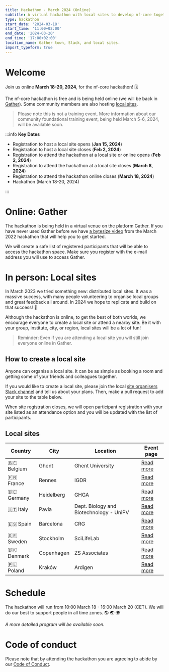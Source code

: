 ```yaml
---
title: Hackathon - March 2024 (Online)
subtitle: A virtual hackathon with local sites to develop nf-core together
type: hackathon
start_date: '2024-03-18'
start_time: '11:00+02:00'
end_date: '2024-03-20'
end_time: '17:00+02:00'
location_name: Gather town, Slack, and local sites.
import_typeform: true
---
```


# Welcome

Join us online **March 18-20, 2024**, for the nf-core hackathon! 🗓️

The nf-core hackathon is free and is being held online (we will be back in [Gather](https://gather.town/)).
Some community members are also hosting [local sites](#local-sites).

> Please note this is not a training event. More information about our community foundational training event, being held March 5-6, 2024, will be available soon.

:::info
**Key Dates**

- Registration to host a local site opens (**Jan 15, 2024**)
- Registration to host a local site closes (**Feb 2, 2024**)
- Registration to attend the hackathon at a local site or online opens (**Feb 2, 2024**)
- Registration to attend the hackathon at a local site closes (**March 8, 2024**)
- Registration to attend the hackathon online closes (**March 18, 2024**)
- Hackathon (March 18-20, 2024)

:::

# Online: Gather

The hackathon is being held in a virtual venue on the platform Gather. If you have never used Gather before we have [a bytesize video](https://nf-co.re/events/2022/bytesize-37-gathertown) from the March 2022 hackathon that will help you to get started.

We will create a safe list of registered participants that will be able to access the hackathon space. Make sure you register with the e-mail address you will use to access Gather.

<!--
To join, you will need to follow these steps:

1. Follow [this link](https://app.gather.town/app/br78S294XBCL487A/nf-core-hackathon) to find the Gather space
   - Please note that the hackathon space will not open until the event
2. Enter the email address you used to register for the hackathon
   - This is the same address from which you received this email
3. Check your email for a one-time code and enter it into the Gather window
4. Enter the space and enjoy the hackathon!
-->

# In person: Local sites

In March 2023 we tried something new: distributed local sites.
It was a massive success, with many people volunteering to organise local groups and great feedback all around.
In 2024 we hope to replicate and build on that success! 🚀

Although the hackathon is online, to get the best of both worlds, we encourage everyone to create a local site or attend a nearby site. Be it with your group, institute, city, or region, local sites will be a lot of fun!

> Reminder: Even if you are attending a local site you will still join everyone online in Gather.

## How to create a local site

Anyone can organise a local site. It can be as simple as booking a room and getting some of your friends and colleagues together.

If you would like to create a local site, please join the local [site organisers Slack channel](https://nfcore.slack.com/archives/C06E1CY29H9) and tell us about your plans. Then, make a pull request to add your site to the table below.

When site registration closes, we will open participant registration with your site listed as an attendance option and you will be updated with the list of participants.

## Local sites

<div class="table-responsive" markdown="1">

| Country    | City       | Location                                | Event page                                                      |
| ---------- | ---------- | --------------------------------------- | --------------------------------------------------------------- |
| 🇧🇪 Belgium | Ghent      | Ghent University                        | [Read more](./hackathon-march-2024/belgium-ghent-university.md) |
| 🇫🇷 France  | Rennes     | IGDR                                    | [Read more](./hackathon-march-2024/france-igdr.md)              |
| 🇩🇪 Germany | Heidelberg | GHGA                                    | [Read more](./hackathon-march-2024/germany-heidelberg.md)       |
| 🇮🇹 Italy   | Pavia      | Dept. Biology and Biotechnology - UniPV | [Read more](./hackathon-march-2024/italy-unipv.md)              |
| 🇪🇸 Spain   | Barcelona  | CRG                                     | [Read more](./hackathon-march-2024/bcn-crg.md)                  |
| 🇸🇪 Sweden  | Stockholm  | SciLifeLab                              | [Read more](./hackathon-march-2024/sweden-scilifelab.md)        |
| 🇩🇰 Denmark | Copenhagen | ZS Associates                           | [Read more](./hackathon-march-2024/denmark-zs.md)               |
| 🇵🇱 Poland  | Kraków     | Ardigen                                 | [Read more](./hackathon-march-2024/krakow-ardigen.md)           |

</div>

<!--
| 🇧🇷 Brazil       | Natal     | Federal University of Rio Grande do Norte | [Read more](br-ufrn.md)                   |
| 🇩🇪 Germany      | Leipzig   | MPI-EVA                                   | [Read more](germany-mpi-eva.md)           |
| 🇵🇱 Poland       | Kraków    | Ardigen                                   | [Read more](krakow-ardigen.md)            |
| 🇸🇳 Senegal      | Dakar     | Institut Pasteur de Dakar                 | [Read more](senegal-pasteur-dakar.md)     |
| 🇷🇸 Serbia       | Belgrade  | APIS Assay Technologies - Startit Centar  | [Read more](rs-apis-belgrade.md)          |
| 🇿🇦 South Africa | Cape Town | Stellenbosch University                   | [Read more](south-africa-stellenbosch.md) |
| 🇬🇧 UK           | Cambridge | Wellcome Trust Genome Campus              | [Read more](uk-wellcome-campus.md)        |
| 🇬🇧 UK           | Edinburgh | MRC Institute of Genetics and Cancer      | [Read more](uk-igc-edinburgh.md)          |
| 🇬🇧 UK           | London    | Google Academy                            | [Read more](uk-google.md)                 |
| 🇺🇸 USA          | Dallas    | University of Texas at Dallas             | [Read more](usa-university-texas.md)      |
| 🇺🇸 USA          | San Jose  | Quilt Co-Working Space                    | [Read more](usa-san-jose.md)              |
| 🇺🇸 USA          | Wyoming   | The University of Wyoming                 | [Read more](usa-university-wyoming.md)    |
-->

# Schedule

The hackathon will run from 10:00 March 18 - 16:00 March 20 (CET). We will do our best to support people in all time zones. 🌎 🌏 🌍

_A more detailed program will be available soon._

# Code of conduct

Please note that by attending the hackathon you are agreeing to abide by our [Code of Conduct](https://nf-co.re/code_of_conduct).

